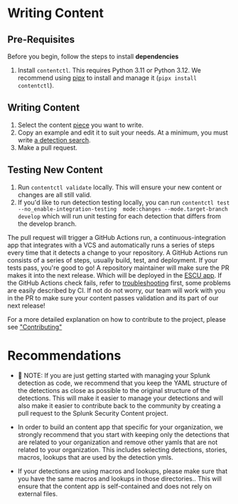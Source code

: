 # Writing Content

## Pre-Requisites 
Before you begin, follow the steps to install **dependencies**
1. Install `contentctl`. This requires Python 3.11 or Python 3.12. We recommend using [pipx](https://pipx.pypa.io/stable/) to install and manage it (`pipx install contentctl`).

## Writing Content
1. Select the content [piece](https://github.com/splunk/security-content/wiki/Content-Structure) you want to write. 
2. Copy an example and edit it to suit your needs. At a minimum, you must write [a detection search](https://github.com/splunk/security-content/tree/develop/detections).
3. Make a pull request. 

## Testing New Content
1. Run `contentctl validate` locally. This will ensure your new content or changes are all still valid.
2. If you'd like to run detection testing locally, you can run `contentctl test --no_enable-integration-testing  mode:changes --mode.target-branch develop` which will run unit testing for each detection that differs from the develop branch.

The pull request will trigger a GitHub Actions run, a continuous-integration app that integrates with a VCS and automatically runs a series of steps every time that it detects a change to your repository. A GitHub Actions run consists of a series of steps, usually build, test, and deployment. If your tests pass, you're good to go! A repository maintainer will make sure the PR makes it into the next release. Which will be deployed in the [ESCU app](https://splunkbase.splunk.com/app/3449/). If the GitHub Actions check fails, refer to [troubleshooting](https://github.com/splunk/security-content/wiki/Troubleshooting) first, some problems are easily described by CI. If not do not worry, our team will work with you in the PR to make sure your content passes validation and its part of our next release! 

For a more detailed explanation on how to contribute to the project, please see ["Contributing"](https://github.com/splunk/security-content/wiki/Contributing-to-the-Project)

# Recommendations

- 🚨 NOTE: If you are just getting started with managing your Splunk detection as code, we recommend that you keep the YAML structure of the detections as close as possible to the original structure of the detections. This will make it easier to manage your detections and will also make it easier to contribute back to the community by creating a pull request to the Splunk Security Content project.

- In order to build an content app that specific for your organization, we strongly recommend that you start with keeping only the detections that are related to your organization and remove other yamls that are not related to your organization. This includes selecting detections, stories, macros, lookups that are used by the detection ymls.

- If your detections are using macros and lookups, please make sure that you have the same macros and lookups in those directories.. This will ensure that the content app is self-contained and does not rely on external files.